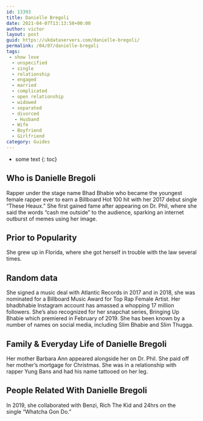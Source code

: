 ```yaml
---
id: 13393
title: Danielle Bregoli
date: 2021-04-07T13:13:58+00:00
author: victor
layout: post
guid: https://ukdataservers.com/danielle-bregoli/
permalink: /04/07/danielle-bregoli
tags:
 - show love
  - unspecified
  - single
  - relationship
  - engaged
  - married
  - complicated
  - open relationship
  - widowed
  - separated
  - divorced
   - Husband
  - Wife
  - Boyfriend
  - Girlfriend
category: Guides
---
```


* some text
{: toc}


## Who is Danielle Bregoli



Rapper under the stage name Bhad Bhabie who became the youngest female rapper ever to earn a Billboard Hot 100 hit with her 2017 debut single &#8220;These Heaux.&#8221; She first gained fame after appearing on Dr. Phil, where she said the words &#8220;cash me outside&#8221; to the audience, sparking an internet outburst of memes using her image. 

                
                
                
## Prior to Popularity



She grew up in Florida, where she got herself in trouble with the law several times.

                
                
                
## Random data



She signed a music deal with Atlantic Records in 2017 and in 2018, she was nominated for a Billboard Music Award for Top Rap Female Artist. Her bhadbhabie Instagram account has amassed a whopping 17 million followers. She&#8217;s also recognized for her snapchat series, Bringing Up Bhabie which premiered in February of 2019. She has been known by a number of names on social media, including Slim Bhabie and Slim Thugga. 

                
                
                
## Family & Everyday Life of Danielle Bregoli



Her mother Barbara Ann appeared alongside her on Dr. Phil. She paid off her mother&#8217;s mortgage for Christmas. She was in a relationship with rapper Yung Bans and had his name tattooed on her leg.

                
                
                
## People Related With Danielle Bregoli



In 2019, she collaborated with Benzi, Rich The Kid and 24hrs on the single &#8220;Whatcha Gon Do.&#8221; 

                
              
            
          
          
          